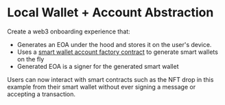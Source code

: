# Local Wallet + Account Abstraction

Create a web3 onboarding experience that:
- Generates an EOA under the hood and stores it on the user's device.
- Uses a [smart wallet account factory contract](https://thirdweb.com/thirdweb.eth/AccountFactory) to generate smart wallets on the fly
- Generated EOA is a signer for the generated smart wallet

Users can now interact with smart contracts such as the NFT drop in this example from their smart wallet without ever signing a message or accepting a transaction.
